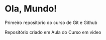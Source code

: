 # Ola, Mundo!
 Primeiro repositório  do curso de Git e Github

 Repositório criado em Aula do Curso em video
